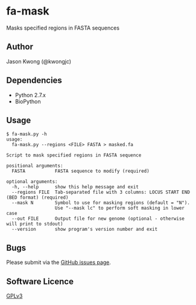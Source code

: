 # fa-mask
Masks specified regions in FASTA sequences

## Author

Jason Kwong (@kwongjc)

## Dependencies
* Python 2.7.x
* BioPython

## Usage

```
$ fa-mask.py -h
usage: 
  fa-mask.py --regions <FILE> FASTA > masked.fa

Script to mask specified regions in FASTA sequence

positional arguments:
  FASTA           FASTA sequence to modify (required)

optional arguments:
  -h, --help      show this help message and exit
  --regions FILE  Tab-separated file with 3 columns: LOCUS START END (BED format) (required)
  --mask N        Symbol to use for masking regions (default = "N").
                  Use "--mask lc" to perform soft masking in lower case
  --out FILE      Output file for new genome (optional - otherwise will print to stdout)
  --version       show program's version number and exit
```

## Bugs

Please submit via the [GitHub issues page](https://github.com/kwongj/fa-mask/issues).  

## Software Licence

[GPLv3](https://github.com/kwongj/fa-mask/blob/master/LICENSE)
